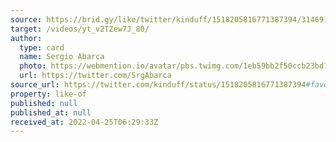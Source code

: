 ```yaml
---
source: https://brid.gy/like/twitter/kinduff/1518205816771387394/314691580
target: /videos/yt_v2TZew7J_80/
author:
  type: card
  name: Sergio Abarca
  photo: https://webmention.io/avatar/pbs.twimg.com/1eb59bb2f50ccb23bd7e2ca0177a9410a2601eaacfeb2be99623af2ef014912d.jpg
  url: https://twitter.com/SrgAbarca
source_url: https://twitter.com/kinduff/status/1518205816771387394#favorited-by-314691580
property: like-of
published: null
published_at: null
received_at: 2022-04-25T06:29:33Z
---
```


